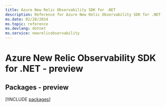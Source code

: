 ```yaml
---
title: Azure New Relic Observability SDK for .NET
description: Reference for Azure New Relic Observability SDK for .NET
ms.date: 02/28/2024
ms.topic: reference
ms.devlang: dotnet
ms.service: newrelicobservability
---
```

# Azure New Relic Observability SDK for .NET - preview
## Packages - preview
[!INCLUDE [packages](new-relic-observability-index.md)]